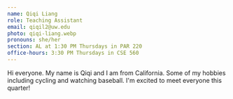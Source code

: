 ```yaml
---
name: Qiqi Liang
role: Teaching Assistant
email: qiqil2@uw.edu
photo: qiqi-liang.webp
pronouns: she/her
section: AL at 1:30 PM Thursdays in PAR 220
office-hours: 3:30 PM Thursdays in CSE 560
---
```


Hi everyone. My name is Qiqi and I am from California. Some of my hobbies including cycling and watching baseball. I'm excited to meet everyone this quarter!
